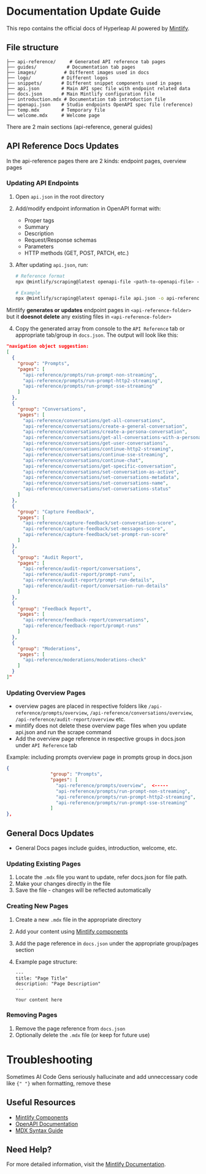 # Documentation Update Guide

This repo contains the official docs of Hyperleap AI powered by [Mintlify](https://mintlify.com/docs/quickstart).

## File structure

```
├── api-reference/     # Generated API reference tab pages
├── guides/           # Documentation tab pages
├── images/          # Different images used in docs
├── logo/           # Different logos
├── snippets/       # Different snippet components used in pages
├── api.json        # Main API spec file with endpoint related data
├── docs.json       # Main Mintlify configuration file
├── introduction.mdx # Documentation tab introduction file
├── openapi.json    # Studio endpoints OpenAPI spec file (reference)
├── temp.mdx        # Temporary file
└── welcome.mdx     # Welcome page
```

There are 2 main sections (api-reference, general guides)

## API Reference Docs Updates

In the api-reference pages there are 2 kinds: endpoint pages, overview pages

### Updating API Endpoints

1. Open `api.json` in the root directory
2. Add/modify endpoint information in OpenAPI format with:

   - Proper tags
   - Summary
   - Description
   - Request/Response schemas
   - Parameters
   - HTTP methods (GET, POST, PATCH, etc.)

3. After updating `api.json`, run:

   ```bash
   # Reference format
   npx @mintlify/scraping@latest openapi-file <path-to-openapi-file> -o <api-reference-folder>

   # Example
   npx @mintlify/scraping@latest openapi-file api.json -o api-reference
   ```

Mintlify **generates or updates** endpoint pages in `<api-reference-folder>` but it **doesnot delete** any existing files in `<api-reference-folder>`

4. Copy the generated array from console to the `API Reference` tab or appropriate tab/group in `docs.json`.
   The output will look like this:

```json
"navigation object suggestion:
[
  {
    "group": "Prompts",
    "pages": [
      "api-reference/prompts/run-prompt-non-streaming",
      "api-reference/prompts/run-prompt-http2-streaming",
      "api-reference/prompts/run-prompt-sse-streaming"
    ]
  },
  {
    "group": "Conversations",
    "pages": [
      "api-reference/conversations/get-all-conversations",
      "api-reference/conversations/create-a-general-conversation",
      "api-reference/conversations/create-a-persona-conversation",
      "api-reference/conversations/get-all-conversations-with-a-persona",
      "api-reference/conversations/get-user-conversations",
      "api-reference/conversations/continue-http2-streaming",
      "api-reference/conversations/continue-sse-streaming",
      "api-reference/conversations/continue-chat",
      "api-reference/conversations/get-specific-conversation",
      "api-reference/conversations/set-conversation-as-active",
      "api-reference/conversations/set-conversations-metadata",
      "api-reference/conversations/set-conversations-name",
      "api-reference/conversations/set-conversations-status"
    ]
  },
  {
    "group": "Capture Feedback",
    "pages": [
      "api-reference/capture-feedback/set-conversation-score",
      "api-reference/capture-feedback/set-messages-score",
      "api-reference/capture-feedback/set-prompt-run-score"
    ]
  },
  {
    "group": "Audit Report",
    "pages": [
      "api-reference/audit-report/conversations",
      "api-reference/audit-report/prompt-runs",
      "api-reference/audit-report/prompt-run-details",
      "api-reference/audit-report/conversation-run-details"
    ]
  },
  {
    "group": "Feedback Report",
    "pages": [
      "api-reference/feedback-report/conversations",
      "api-reference/feedback-report/prompt-runs"
    ]
  },
  {
    "group": "Moderations",
    "pages": [
      "api-reference/moderations/moderations-check"
    ]
  }
]"
```

### Updating Overview Pages

- overview pages are placed in respective folders like `/api-reference/prompts/overview`, `/api-reference/conversations/overview`, `/api-reference/audit-report/overview` etc.
- mintlify does not delete these overview page files when you update api.json and run the scrape command
- Add the overview page reference in respective groups in docs.json under `API Reference` tab

Example: including prompts overview page in prompts group in docs.json

```json
{
                "group": "Prompts",
                "pages": [
                  "api-reference/prompts/overview",  <-----
                  "api-reference/prompts/run-prompt-non-streaming",
                  "api-reference/prompts/run-prompt-http2-streaming",
                  "api-reference/prompts/run-prompt-sse-streaming"
                ]
},
```

## General Docs Updates

- General Docs pages include guides, introduction, welcome, etc.

### Updating Existing Pages

1. Locate the `.mdx` file you want to update, refer docs.json for file path.
2. Make your changes directly in the file
3. Save the file - changes will be reflected automatically

### Creating New Pages

1. Create a new `.mdx` file in the appropriate directory
2. Add your content using [Mintlify components](https://mintlify.com/docs/components/overview)
3. Add the page reference in `docs.json` under the appropriate group/pages section
4. Example page structure:

   ```mdx
   ---
   title: "Page Title"
   description: "Page Description"
   ---

   Your content here
   ```

### Removing Pages

1. Remove the page reference from `docs.json`
2. Optionally delete the `.mdx` file (or keep for future use)

# Troubleshooting

Sometimes AI Code Gens seriously hallucinate and add unneccessary code like `{" "}` when formatting, remove these

## Useful Resources

- [Mintlify Components](https://mintlify.com/docs/components/overview)
- [OpenAPI Documentation](https://mintlify.com/docs/api-playground/openapi/overview)
- [MDX Syntax Guide](https://mintlify.com/docs/writing-content/mdx)

## Need Help?

For more detailed information, visit the [Mintlify Documentation](https://mintlify.com/docs/quickstart).
